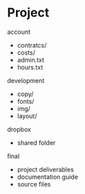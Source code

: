 # Project

account
- contratcs/
- costs/
- admin.txt
- hours.txt

development
- copy/
- fonts/
- img/
- layout/

dropbox
- shared folder

final
- project deliverables
- documentation guide
- source files
